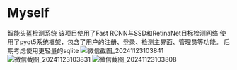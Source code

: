 # Myself
智能头盔检测系统
该项目使用了Fast RCNN与SSD和RetinaNet目标检测网络
使用了pyqt5系统框架，包含了用户的注册、登录、检测主界面、管理员等功能。
后期考虑使用更轻量的sqlite
![微信截图_20241123103841](https://github.com/user-attachments/assets/fec1a5e5-8309-4da6-ada1-94bae64d9bba)
![微信截图_20241123103831](https://github.com/user-attachments/assets/040436e7-9cca-433f-955f-db7e60b59143)
![微信截图_20241123103808](https://github.com/user-attachments/assets/ea58630e-68a1-42a0-bde8-41be7dc6e946)

